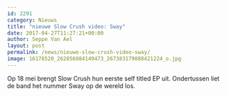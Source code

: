```yaml
---
id: 2291
category: Nieuws
title: "nieuwe Slow Crush video: Sway"
date: 2017-04-27T11:27:21+00:00
author: Seppe Van Ael
layout: post
permalink: /news/nieuwe-slow-crush-video-sway/
image: 16178520_262856084149473_267383179088421224_o.jpg
---
```

Op 18 mei brengt Slow Crush hun eerste self titled EP uit. Ondertussen liet de band het nummer Sway op de wereld los.
